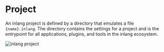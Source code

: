 # Project

An inlang project is defined by a directory that emulates a file `{name}.inlang`. The directory contains the settings for a project and is the entrypoint for all applications, plugins, and tools in the inlang ecosystem.

![inlang project](https://cdn.jsdelivr.net/gh/inlang/monorepo/inlang/documentation/sdk/assets/project.jpg)


